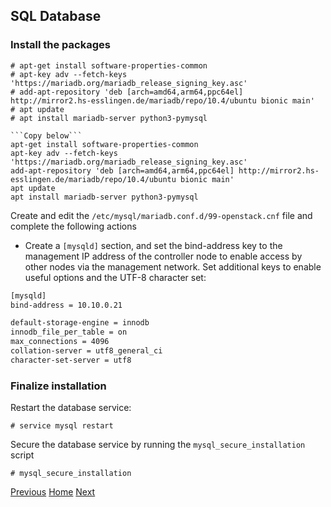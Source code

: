 ## SQL Database
### Install the packages
```
# apt-get install software-properties-common
# apt-key adv --fetch-keys 'https://mariadb.org/mariadb_release_signing_key.asc'
# add-apt-repository 'deb [arch=amd64,arm64,ppc64el] http://mirror2.hs-esslingen.de/mariadb/repo/10.4/ubuntu bionic main'
# apt update
# apt install mariadb-server python3-pymysql

```Copy below```
apt-get install software-properties-common
apt-key adv --fetch-keys 'https://mariadb.org/mariadb_release_signing_key.asc'
add-apt-repository 'deb [arch=amd64,arm64,ppc64el] http://mirror2.hs-esslingen.de/mariadb/repo/10.4/ubuntu bionic main'
apt update
apt install mariadb-server python3-pymysql
```

Create and edit the ```/etc/mysql/mariadb.conf.d/99-openstack.cnf``` file and complete the following actions

- Create a ```[mysqld]``` section, and set the bind-address key to the management IP address of the controller node to enable access by other nodes via the management network. Set additional keys to enable useful options and the UTF-8 character set:

```bash
[mysqld]
bind-address = 10.10.0.21

default-storage-engine = innodb
innodb_file_per_table = on
max_connections = 4096
collation-server = utf8_general_ci
character-set-server = utf8
```

### Finalize installation
Restart the database service:
```
# service mysql restart
```
Secure the database service by running the ```mysql_secure_installation``` script
```
# mysql_secure_installation
```

[Previous](packages.md#openstack-packages)
[Home](../README.md#environment-setup)
[Next](rabbitmq.md#message-queue)